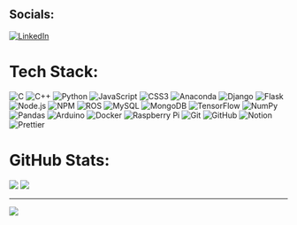 ## Socials:
[![LinkedIn](https://img.shields.io/badge/LinkedIn-000?style=flat&logo=linkedin&logoColor=white)](https://linkedin.com/in/www.linkedin.com/in/dijo-benelen)

# Tech Stack:
![C](https://img.shields.io/badge/C-000?style=flat&logo=c&logoColor=white)
![C++](https://img.shields.io/badge/C++-000?style=flat&logo=c%2B%2B&logoColor=white)
![Python](https://img.shields.io/badge/Python-000?style=flat&logo=python&logoColor=white)
![JavaScript](https://img.shields.io/badge/JavaScript-000?style=flat&logo=javascript&logoColor=white)
![CSS3](https://img.shields.io/badge/CSS3-000?style=flat&logo=css3&logoColor=white)
![Anaconda](https://img.shields.io/badge/Anaconda-000?style=flat&logo=anaconda&logoColor=white)
![Django](https://img.shields.io/badge/Django-000?style=flat&logo=django&logoColor=white)
![Flask](https://img.shields.io/badge/Flask-000?style=flat&logo=flask&logoColor=white)
![Node.js](https://img.shields.io/badge/Node.js-000?style=flat&logo=node.js&logoColor=white)
![NPM](https://img.shields.io/badge/NPM-000?style=flat&logo=npm&logoColor=white)
![ROS](https://img.shields.io/badge/ROS-000?style=flat&logo=ros&logoColor=white)
![MySQL](https://img.shields.io/badge/MySQL-000?style=flat&logo=mysql&logoColor=white)
![MongoDB](https://img.shields.io/badge/MongoDB-000?style=flat&logo=mongodb&logoColor=white)
![TensorFlow](https://img.shields.io/badge/TensorFlow-000?style=flat&logo=tensorflow&logoColor=white)
![NumPy](https://img.shields.io/badge/NumPy-000?style=flat&logo=numpy&logoColor=white)
![Pandas](https://img.shields.io/badge/Pandas-000?style=flat&logo=pandas&logoColor=white)
![Arduino](https://img.shields.io/badge/Arduino-000?style=flat&logo=arduino&logoColor=white)
![Docker](https://img.shields.io/badge/Docker-000?style=flat&logo=docker&logoColor=white)
![Raspberry Pi](https://img.shields.io/badge/Raspberry%20Pi-000?style=flat&logo=raspberry-pi&logoColor=white)
![Git](https://img.shields.io/badge/Git-000?style=flat&logo=git&logoColor=white)
![GitHub](https://img.shields.io/badge/GitHub-000?style=flat&logo=github&logoColor=white)
![Notion](https://img.shields.io/badge/Notion-000?style=flat&logo=notion&logoColor=white)
![Prettier](https://img.shields.io/badge/Prettier-000?style=flat&logo=prettier&logoColor=white)


# GitHub Stats:

![](https://nirzak-streak-stats.vercel.app/?user=dijo-404&theme=graywhite&hide_border=true)
![](https://github-readme-stats.vercel.app/api/top-langs/?username=dijo-404&theme=graywhite&hide_border=true&layout=compact)

---
[![](https://visitcount.itsvg.in/api?id=dijo-404&icon=0&color=0)](https://visitcount.itsvg.in)
